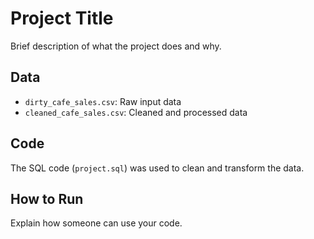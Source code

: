 # Project Title

Brief description of what the project does and why.

## Data

- `dirty_cafe_sales.csv`: Raw input data
- `cleaned_cafe_sales.csv`: Cleaned and processed data

## Code

The SQL code (`project.sql`) was used to clean and transform the data.

## How to Run

Explain how someone can use your code.
